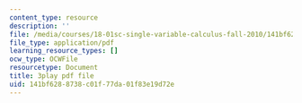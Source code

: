 ```yaml
---
content_type: resource
description: ''
file: /media/courses/18-01sc-single-variable-calculus-fall-2010/141bf6288738c01f77da01f83e19d72e_zUEuKrxgHws.pdf
file_type: application/pdf
learning_resource_types: []
ocw_type: OCWFile
resourcetype: Document
title: 3play pdf file
uid: 141bf628-8738-c01f-77da-01f83e19d72e
---
```

